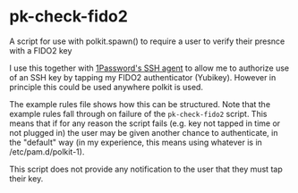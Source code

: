 # pk-check-fido2
A script for use with polkit.spawn() to require a user to verify their presnce with a FIDO2 key

I use this together with [1Password's SSH agent](https://developer.1password.com/docs/ssh/agent/) to allow me to authorize use of an SSH key by tapping my FIDO2 authenticator (Yubikey). However in principle this could be used anywhere polkit is used.

The example rules file shows how this can be structured. Note that the example rules fall through on failure of the `pk-check-fido2` script. This means that if for any reason the script fails (e.g. key not tapped in time or not plugged in) the user may be given another chance to authenticate, in the "default" way (in my experience, this means using whatever is in /etc/pam.d/polkit-1).

This script does not provide any notification to the user that they must tap their key.
